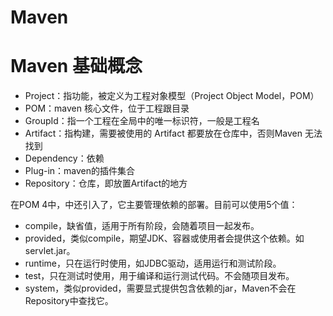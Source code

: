 # Maven 

# Maven 基础概念

*   Project：指功能，被定义为工程对象模型（Project Object Model，POM）
*   POM：maven 核心文件，位于工程跟目录
*   GroupId：指一个工程在全局中的唯一标识符，一般是工程名
*   Artifact：指构建，需要被使用的 Artifact 都要放在仓库中，否则Maven 无法找到
*   Dependency：依赖
*   Plug-in：maven的插件集合
*   Repository：仓库，即放置Artifact的地方



<scope>

在POM 4中，<dependency>中还引入了<scope>，它主要管理依赖的部署。目前<scope>可以使用5个值： 

* compile，缺省值，适用于所有阶段，会随着项目一起发布。 
* provided，类似compile，期望JDK、容器或使用者会提供这个依赖。如servlet.jar。 
* runtime，只在运行时使用，如JDBC驱动，适用运行和测试阶段。 
* test，只在测试时使用，用于编译和运行测试代码。不会随项目发布。 
* system，类似provided，需要显式提供包含依赖的jar，Maven不会在Repository中查找它。